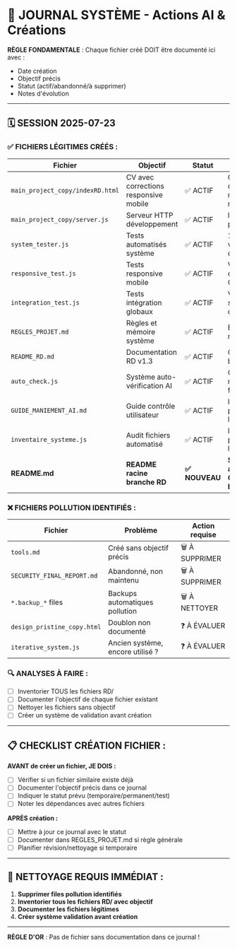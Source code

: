 # 📝 JOURNAL SYSTÈME - Actions AI & Créations

**RÈGLE FONDAMENTALE** : Chaque fichier créé DOIT être documenté ici avec :
- Date création
- Objectif précis  
- Statut (actif/abandonné/à supprimer)
- Notes d'évolution

---

## 🗓️ **SESSION 2025-07-23**

### ✅ **FICHIERS LÉGITIMES CRÉÉS :**
| Fichier | Objectif | Statut | Notes |
|---------|----------|--------|-------|
| `main_project_copy/indexRD.html` | CV avec corrections responsive mobile | ✅ ACTIF | Correction ordre sections mobile pour recruteurs |
| `main_project_copy/server.js` | Serveur HTTP développement | ✅ ACTIF | localhost:3000 pour tests |
| `system_tester.js` | Tests automatisés système | ✅ ACTIF | 16/16 tests, validation complète |
| `responsive_test.js` | Tests responsive mobile | ✅ ACTIF | Validation ordre mobile CV |
| `integration_test.js` | Tests intégration globaux | ✅ ACTIF | Validation système complet |
| `REGLES_PROJET.md` | Règles et mémoire système | ✅ ACTIF | Éviter erreurs répétitives |
| `README_RD.md` | Documentation RD v1.3 | ✅ ACTIF | Guide complet branche RD |
| `auto_check.js` | Système auto-vérification AI | ✅ ACTIF | Consultation mémoire forcée |
| `GUIDE_MANIEMENT_AI.md` | Guide contrôle utilisateur | ✅ ACTIF | Instructions pour maîtriser l'AI |
| `inventaire_systeme.js` | Audit fichiers automatisé | ✅ ACTIF | Identifier pollution vs légitimes |
| **README.md** | **README racine branche RD** | **✅ NOUVEAU** | **Solution affichage GitHub branche dev** |

### ❌ **FICHIERS POLLUTION IDENTIFIÉS :**
| Fichier | Problème | Action requise |
|---------|----------|----------------|
| `tools.md` | Créé sans objectif précis | 🗑️ À SUPPRIMER |
| `SECURITY_FINAL_REPORT.md` | Abandonné, non maintenu | 🗑️ À SUPPRIMER |
| `*.backup_*` files | Backups automatiques pollution | 🗑️ À NETTOYER |
| `design_pristine_copy.html` | Doublon non documenté | ❓ À ÉVALUER |
| `iterative_system.js` | Ancien système, encore utilisé ? | ❓ À ÉVALUER |

### 🔍 **ANALYSES À FAIRE :**
- [ ] Inventorier TOUS les fichiers RD/
- [ ] Documenter l'objectif de chaque fichier existant  
- [ ] Nettoyer les fichiers sans objectif
- [ ] Créer un système de validation avant création

---

## 📋 **CHECKLIST CRÉATION FICHIER :**

**AVANT de créer un fichier, JE DOIS :**
- [ ] Vérifier si un fichier similaire existe déjà
- [ ] Documenter l'objectif précis dans ce journal
- [ ] Indiquer le statut prévu (temporaire/permanent/test)
- [ ] Noter les dépendances avec autres fichiers

**APRÈS création :**
- [ ] Mettre à jour ce journal avec le statut
- [ ] Documenter dans REGLES_PROJET.md si règle générale
- [ ] Planifier révision/nettoyage si temporaire

---

## 🧹 **NETTOYAGE REQUIS IMMÉDIAT :**

1. **Supprimer files pollution identifiés**
2. **Inventorier tous les fichiers RD/ avec objectif**
3. **Documenter les fichiers légitimes**
4. **Créer système validation avant création**

---

**RÈGLE D'OR** : Pas de fichier sans documentation dans ce journal !
